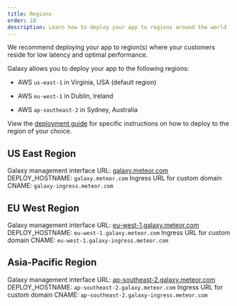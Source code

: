 ```yaml
---
title: Regions
order: 18
description: Learn how to deploy your app to regions around the world
---
```


We recommend deploying your app to region(s) where your customers reside for low latency and optimal performance.

Galaxy allows you to deploy your app to the following regions:

- AWS `us-east-1` in Virginia, USA (default region)

- AWS `eu-west-1` in Dublin, Ireland

- AWS `ap-southeast-2` in Sydney, Australia

View the [deployment guide](deploy-guide.html) for specific instructions on how to deploy to the region of your choice.

<h2 id="us-east">US East Region</h2>

Galaxy management interface URL: [galaxy.meteor.com](https://galaxy.meteor.com)
DEPLOY_HOSTNAME: `galaxy.meteor.com`
Ingress URL for custom domain CNAME: `galaxy-ingress.meteor.com`

<h2 id="eu-west">EU West Region</h2>

Galaxy management interface URL: [eu-west-1.galaxy.meteor.com](https://eu-west-1.galaxy.meteor.com/)
DEPLOY_HOSTNAME: `eu-west-1.galaxy.meteor.com`
Ingress URL for custom domain CNAME: `eu-west-1.galaxy-ingress.meteor.com`

<h2 id="us-east">Asia-Pacific Region</h2>

Galaxy management interface URL: [ap-southeast-2.galaxy.meteor.com](https://ap-southeast-2.galaxy.meteor.com)
DEPLOY_HOSTNAME: `ap-southeast-2.galaxy.meteor.com`
Ingress URL for custom domain CNAME: `ap-southeast-2.galaxy-ingress.meteor.com`
